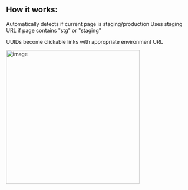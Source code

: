 ## How it works:

Automatically detects if current page is staging/production
Uses staging URL if page contains "stg" or "staging"

UUIDs become clickable links with appropriate environment URL

<img width="362" alt="image" src="https://github.com/user-attachments/assets/90bf265b-cfa6-4ff1-a1fb-962536bf4916" />

